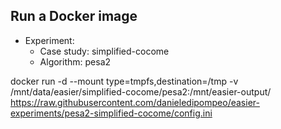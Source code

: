 
## Run a Docker image

 - Experiment: 
   - Case study: simplified-cocome
   - Algorithm: pesa2

docker run -d --mount type=tmpfs,destination=/tmp -v /mnt/data/easier/simplified-cocome/pesa2:/mnt/easier-output/ https://raw.githubusercontent.com/danieledipompeo/easier-experiments/pesa2-simplified-cocome/config.ini

